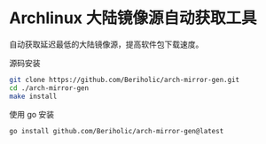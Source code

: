 # Archlinux 大陆镜像源自动获取工具
自动获取延迟最低的大陆镜像源，提高软件包下载速度。

源码安装
```bash
git clone https://github.com/Beriholic/arch-mirror-gen.git
cd ./arch-mirror-gen
make install
```

使用 go 安装
```bash
go install github.com/Beriholic/arch-mirror-gen@latest
```
